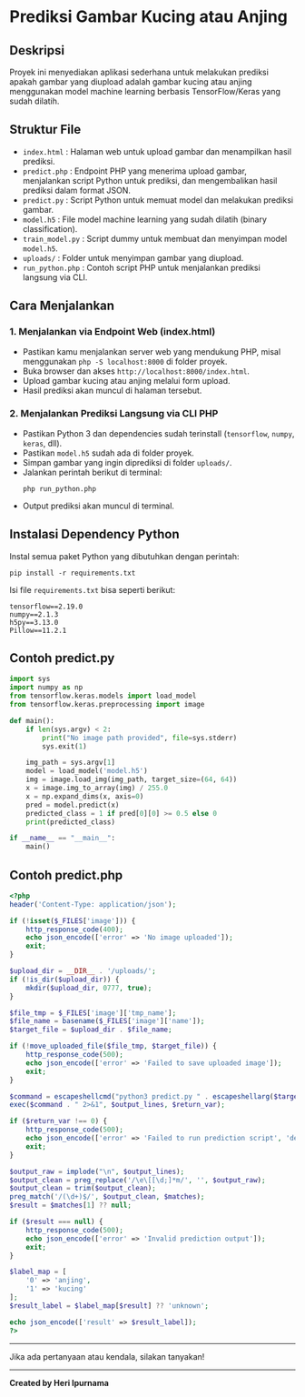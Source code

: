 
# Prediksi Gambar Kucing atau Anjing

## Deskripsi
Proyek ini menyediakan aplikasi sederhana untuk melakukan prediksi apakah gambar yang diupload adalah gambar kucing atau anjing menggunakan model machine learning berbasis TensorFlow/Keras yang sudah dilatih.

## Struktur File
- `index.html` : Halaman web untuk upload gambar dan menampilkan hasil prediksi.
- `predict.php` : Endpoint PHP yang menerima upload gambar, menjalankan script Python untuk prediksi, dan mengembalikan hasil prediksi dalam format JSON.
- `predict.py` : Script Python untuk memuat model dan melakukan prediksi gambar.
- `model.h5` : File model machine learning yang sudah dilatih (binary classification).
- `train_model.py` : Script dummy untuk membuat dan menyimpan model `model.h5`.
- `uploads/` : Folder untuk menyimpan gambar yang diupload.
- `run_python.php` : Contoh script PHP untuk menjalankan prediksi langsung via CLI.

## Cara Menjalankan

### 1. Menjalankan via Endpoint Web (index.html)
- Pastikan kamu menjalankan server web yang mendukung PHP, misal menggunakan `php -S localhost:8000` di folder proyek.
- Buka browser dan akses `http://localhost:8000/index.html`.
- Upload gambar kucing atau anjing melalui form upload.
- Hasil prediksi akan muncul di halaman tersebut.

### 2. Menjalankan Prediksi Langsung via CLI PHP
- Pastikan Python 3 dan dependencies sudah terinstall (`tensorflow`, `numpy`, `keras`, dll).
- Pastikan `model.h5` sudah ada di folder proyek.
- Simpan gambar yang ingin diprediksi di folder `uploads/`.
- Jalankan perintah berikut di terminal:
  ```
  php run_python.php
  ```
- Output prediksi akan muncul di terminal.

## Instalasi Dependency Python
Instal semua paket Python yang dibutuhkan dengan perintah:
```
pip install -r requirements.txt
```
Isi file `requirements.txt` bisa seperti berikut:
```
tensorflow==2.19.0
numpy==2.1.3
h5py==3.13.0
Pillow==11.2.1
```

## Contoh predict.py

```python
import sys
import numpy as np
from tensorflow.keras.models import load_model
from tensorflow.keras.preprocessing import image

def main():
    if len(sys.argv) < 2:
        print("No image path provided", file=sys.stderr)
        sys.exit(1)

    img_path = sys.argv[1]
    model = load_model('model.h5')
    img = image.load_img(img_path, target_size=(64, 64))
    x = image.img_to_array(img) / 255.0
    x = np.expand_dims(x, axis=0)
    pred = model.predict(x)
    predicted_class = 1 if pred[0][0] >= 0.5 else 0
    print(predicted_class)

if __name__ == "__main__":
    main()
```

## Contoh predict.php

```php
<?php
header('Content-Type: application/json');

if (!isset($_FILES['image'])) {
    http_response_code(400);
    echo json_encode(['error' => 'No image uploaded']);
    exit;
}

$upload_dir = __DIR__ . '/uploads/';
if (!is_dir($upload_dir)) {
    mkdir($upload_dir, 0777, true);
}

$file_tmp = $_FILES['image']['tmp_name'];
$file_name = basename($_FILES['image']['name']);
$target_file = $upload_dir . $file_name;

if (!move_uploaded_file($file_tmp, $target_file)) {
    http_response_code(500);
    echo json_encode(['error' => 'Failed to save uploaded image']);
    exit;
}

$command = escapeshellcmd("python3 predict.py " . escapeshellarg($target_file));
exec($command . " 2>&1", $output_lines, $return_var);

if ($return_var !== 0) {
    http_response_code(500);
    echo json_encode(['error' => 'Failed to run prediction script', 'details' => implode("\n", $output_lines)]);
    exit;
}

$output_raw = implode("\n", $output_lines);
$output_clean = preg_replace('/\e\[[\d;]*m/', '', $output_raw);
$output_clean = trim($output_clean);
preg_match('/(\d+)$/', $output_clean, $matches);
$result = $matches[1] ?? null;

if ($result === null) {
    http_response_code(500);
    echo json_encode(['error' => 'Invalid prediction output']);
    exit;
}

$label_map = [
    '0' => 'anjing',
    '1' => 'kucing'
];
$result_label = $label_map[$result] ?? 'unknown';

echo json_encode(['result' => $result_label]);
?>
```

---

Jika ada pertanyaan atau kendala, silakan tanyakan!

---

**Created by Heri Ipurnama**
